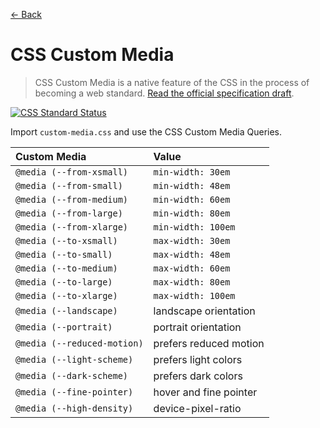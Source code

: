 [← Back](../README.md)

# CSS Custom Media

> CSS Custom Media is a native feature of the CSS in the process of becoming a web standard. [Read the official specification draft][custom-mq-specification-url].

[![CSS Standard Status][cssdb-img]][cssdb-url]

Import `custom-media.css` and use the CSS Custom Media Queries.

| Custom Media                | Value                  |
| :-------------------------- | :--------------------- |
| `@media (--from-xsmall)`    | `min-width: 30em`      |
| `@media (--from-small)`     | `min-width: 48em`      |
| `@media (--from-medium)`    | `min-width: 60em`      |
| `@media (--from-large)`     | `min-width: 80em`      |
| `@media (--from-xlarge)`    | `min-width: 100em`     |
| `@media (--to-xsmall)`      | `max-width: 30em`      |
| `@media (--to-small)`       | `max-width: 48em`      |
| `@media (--to-medium)`      | `max-width: 60em`      |
| `@media (--to-large)`       | `max-width: 80em`      |
| `@media (--to-xlarge)`      | `max-width: 100em`     |
| `@media (--landscape)`      | landscape orientation  |
| `@media (--portrait)`       | portrait orientation   |
| `@media (--reduced-motion)` | prefers reduced motion |
| `@media (--light-scheme)`   | prefers light colors   |
| `@media (--dark-scheme)`    | prefers dark colors    |
| `@media (--fine-pointer)`   | hover and fine pointer |
| `@media (--high-density)`   | device-pixel-ratio     |

<!---
  B A D G E S
-->

[cssdb-img]: https://cssdb.org/badge/custom-media-queries.svg

<!---
  L I N K S
-->

[cssdb-url]: https://cssdb.org/#custom-media-queries
[custom-mq-specification-url]: http://drafts.csswg.org/mediaqueries-5/#custom-mq

